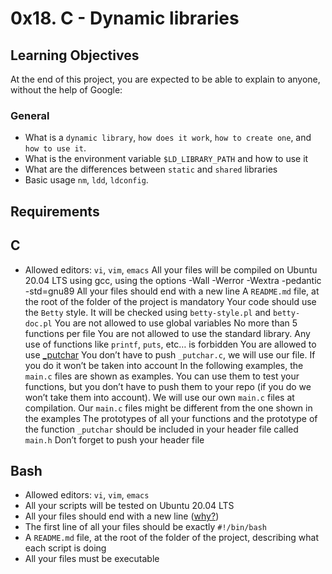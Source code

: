 # 0x18. C - Dynamic libraries

## Learning Objectives

At the end of this project, you are expected to be able to explain to anyone, without the help of Google:

### General

 * What is a `dynamic library`, `how does it work`, `how to create one`, and `how to use it`.
 * What is the environment variable `$LD_LIBRARY_PATH` and how to use it
 * What are the differences between `static` and `shared` libraries
 * Basic usage `nm`, `ldd`, `ldconfig`.

## Requirements

## C

 * Allowed editors: `vi`, `vim`, `emacs`
All your files will be compiled on Ubuntu 20.04 LTS using gcc, using the options -Wall -Werror -Wextra -pedantic -std=gnu89
All your files should end with a new line
A `README.md` file, at the root of the folder of the project is mandatory
Your code should use the `Betty` style. It will be checked using `betty-style.pl` and `betty-doc.pl`
You are not allowed to use global variables
No more than 5 functions per file
You are not allowed to use the standard library. Any use of functions like `printf`, `puts`, etc… is forbidden
You are allowed to use [\_putchar](https://github.com/holbertonschool/_putchar.c/blob/master/_putchar.c)
You don’t have to push `_putchar.c`, we will use our file. If you do it won’t be taken into account
In the following examples, the `main.c` files are shown as examples. You can use them to test your functions, but you don’t have to push them to your repo (if you do we won’t take them into account). We will use our own `main.c` files at compilation. Our `main.c` files might be different from the one shown in the examples
The prototypes of all your functions and the prototype of the function `_putchar` should be included in your header file called `main.h`
Don’t forget to push your header file

## Bash

 * Allowed editors: `vi`, `vim`, `emacs`
 * All your scripts will be tested on Ubuntu 20.04 LTS
 * All your files should end with a new line ([why?](http://unix.stackexchange.com/questions/18743/whats-the-point-in-adding-a-new-line-to-the-end-of-a-file/18789))
 * The first line of all your files should be exactly `#!/bin/bash`
 * A `README.md` file, at the root of the folder of the project, describing what each script is doing
 * All your files must be executable
